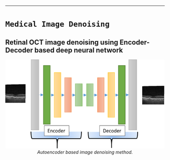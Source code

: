 ____
# `Medical Image Denoising`

## Retinal OCT image denoising using Encoder- Decoder based deep neural network

<p align="center">
  <img src="ref/auto.png"><br/>
  <i>Autoencoder based image denoising method.</i>
</p>